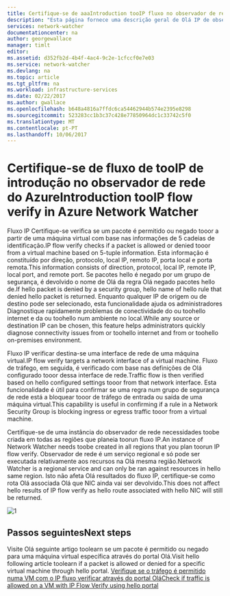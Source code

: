 ```yaml
---
title: Certifique-se de aaaIntroduction tooIP fluxo no observador de rede do Azure | Microsoft Docs
description: "Esta página fornece uma descrição geral de Olá IP de observador de rede fluxo Certifique-se de capacidade"
services: network-watcher
documentationcenter: na
author: georgewallace
manager: timlt
editor: 
ms.assetid: d352fb2d-4b4f-4ac4-9c2e-1cfccf0e7e03
ms.service: network-watcher
ms.devlang: na
ms.topic: article
ms.tgt_pltfrm: na
ms.workload: infrastructure-services
ms.date: 02/22/2017
ms.author: gwallace
ms.openlocfilehash: b648a4816a7ffdc6ca54462944b574e2395e8298
ms.sourcegitcommit: 523283cc1b3c37c428e77850964dc1c33742c5f0
ms.translationtype: MT
ms.contentlocale: pt-PT
ms.lasthandoff: 10/06/2017
---
```

# <a name="introduction-tooip-flow-verify-in-azure-network-watcher"></a><span data-ttu-id="f7931-103">Certifique-se de fluxo de tooIP de introdução no observador de rede do Azure</span><span class="sxs-lookup"><span data-stu-id="f7931-103">Introduction tooIP flow verify in Azure Network Watcher</span></span>

<span data-ttu-id="f7931-104">Fluxo IP Certifique-se verifica se um pacote é permitido ou negado tooor a partir de uma máquina virtual com base nas informações de 5 cadeias de identificação.</span><span class="sxs-lookup"><span data-stu-id="f7931-104">IP flow verify checks if a packet is allowed or denied tooor from a virtual machine based on 5-tuple information.</span></span> <span data-ttu-id="f7931-105">Esta informação é constituído por direção, protocolo, local IP, remoto IP, porta local e porta remota.</span><span class="sxs-lookup"><span data-stu-id="f7931-105">This information consists of direction, protocol, local IP, remote IP, local port, and remote port.</span></span> <span data-ttu-id="f7931-106">Se pacotes hello é negado por um grupo de segurança, é devolvido o nome de Olá da regra Olá negado pacotes hello de.</span><span class="sxs-lookup"><span data-stu-id="f7931-106">If hello packet is denied by a security group, hello name of hello rule that denied hello packet is returned.</span></span> <span data-ttu-id="f7931-107">Enquanto qualquer IP de origem ou de destino pode ser selecionado, esta funcionalidade ajuda os administradores Diagnostique rapidamente problemas de conectividade do ou toohello internet e da ou toohello num ambiente no local.</span><span class="sxs-lookup"><span data-stu-id="f7931-107">While any source or destination IP can be chosen, this feature helps administrators quickly diagnose connectivity issues from or toohello internet and from or toohello on-premises environment.</span></span>

<span data-ttu-id="f7931-108">Fluxo IP verificar destina-se uma interface de rede de uma máquina virtual.</span><span class="sxs-lookup"><span data-stu-id="f7931-108">IP flow verify targets a network interface of a virtual machine.</span></span> <span data-ttu-id="f7931-109">Fluxo de tráfego, em seguida, é verificado com base nas definições de Olá configurado tooor dessa interface de rede.</span><span class="sxs-lookup"><span data-stu-id="f7931-109">Traffic flow is then verified based on hello configured settings tooor from that network interface.</span></span> <span data-ttu-id="f7931-110">Esta funcionalidade é útil para confirmar se uma regra num grupo de segurança de rede está a bloquear tooor de tráfego de entrada ou saída de uma máquina virtual.</span><span class="sxs-lookup"><span data-stu-id="f7931-110">This capability is useful in confirming if a rule in a Network Security Group is blocking ingress or egress traffic tooor from a virtual machine.</span></span>

<span data-ttu-id="f7931-111">Certifique-se de uma instância do observador de rede necessidades toobe criada em todas as regiões que planeia toorun fluxo IP.</span><span class="sxs-lookup"><span data-stu-id="f7931-111">An instance of Network Watcher needs toobe created in all regions that you plan toorun IP flow verify.</span></span> <span data-ttu-id="f7931-112">Observador de rede é um serviço regional e só pode ser executada relativamente aos recursos na Olá mesma região.</span><span class="sxs-lookup"><span data-stu-id="f7931-112">Network Watcher is a regional service and can only be ran against resources in hello same region.</span></span> <span data-ttu-id="f7931-113">Isto não afeta Olá resultados do fluxo IP, certifique-se como rota Olá associada Olá que NIC ainda vai ser devolvido.</span><span class="sxs-lookup"><span data-stu-id="f7931-113">This does not affect hello results of IP flow verify as hello route associated with hello NIC will still be returned.</span></span>

![1][1]

## <a name="next-steps"></a><span data-ttu-id="f7931-115">Passos seguintes</span><span class="sxs-lookup"><span data-stu-id="f7931-115">Next steps</span></span>

<span data-ttu-id="f7931-116">Visite Olá seguinte artigo toolearn se um pacote é permitido ou negado para uma máquina virtual específica através do portal Olá.</span><span class="sxs-lookup"><span data-stu-id="f7931-116">Visit hello following article toolearn if a packet is allowed or denied for a specific virtual machine through hello portal.</span></span> [<span data-ttu-id="f7931-117">Verifique se o tráfego é permitido numa VM com o IP fluxo verificar através do portal Olá</span><span class="sxs-lookup"><span data-stu-id="f7931-117">Check if traffic is allowed on a VM with IP Flow Verify using hello portal</span></span>](network-watcher-check-ip-flow-verify-portal.md)

[1]: ./media/network-watcher-ip-flow-verify-overview/figure1.png












